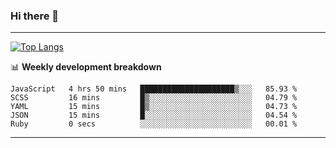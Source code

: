### Hi there 👋

-------
[![Top Langs](https://github-readme-stats.vercel.app/api/top-langs/?username=ashish-r)](https://github.com/anuraghazra/github-readme-stats)

📊 **Weekly development breakdown**
<!--START_SECTION:waka-->

```text
JavaScript   4 hrs 50 mins   █████████████████████▒░░░   85.93 %
SCSS         16 mins         █▒░░░░░░░░░░░░░░░░░░░░░░░   04.79 %
YAML         15 mins         █▒░░░░░░░░░░░░░░░░░░░░░░░   04.73 %
JSON         15 mins         █░░░░░░░░░░░░░░░░░░░░░░░░   04.54 %
Ruby         0 secs          ░░░░░░░░░░░░░░░░░░░░░░░░░   00.01 %
```

<!--END_SECTION:waka-->
-------

<!--
**ashish-r/ashish-r** is a ✨ _special_ ✨ repository because its `README.md` (this file) appears on your GitHub profile.

Here are some ideas to get you started:

- 🔭 I’m currently working on ...
- 🌱 I’m currently learning ...
- 👯 I’m looking to collaborate on ...
- 🤔 I’m looking for help with ...
- 💬 Ask me about ...
- 📫 How to reach me: ...
- 😄 Pronouns: ...
- ⚡ Fun fact: ...
-->
